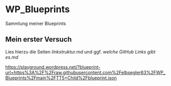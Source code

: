 # WP_Blueprints
Sammlung meiner Blueprints

## Mein erster Versuch
Lies hierzu die Seiten *linkstruktur.md* und ggf. *welche GitHub Links gibt es.md*

https://playground.wordpress.net/?blueprint-url=https%3A%2F%2Fraw.githubusercontent.com%2Felbsegler63%2FWP_Blueprints%2Fmain%2FTT5+Child%2Fblueprint.json

